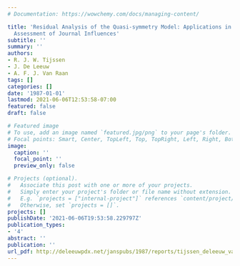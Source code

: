 ```yaml
---
# Documentation: https://wowchemy.com/docs/managing-content/

title: 'Residual Analysis of the Quasi-symmetry Model: Applications in Citation-Based
  Assessment of Journal Influences'
subtitle: ''
summary: ''
authors:
- R. J. W. Tijssen
- J. De Leeuw
- A. F. J. Van Raan
tags: []
categories: []
date: '1987-01-01'
lastmod: 2021-06-06T12:53:58-07:00
featured: false
draft: false

# Featured image
# To use, add an image named `featured.jpg/png` to your page's folder.
# Focal points: Smart, Center, TopLeft, Top, TopRight, Left, Right, BottomLeft, Bottom, BottomRight.
image:
  caption: ''
  focal_point: ''
  preview_only: false

# Projects (optional).
#   Associate this post with one or more of your projects.
#   Simply enter your project's folder or file name without extension.
#   E.g. `projects = ["internal-project"]` references `content/project/deep-learning/index.md`.
#   Otherwise, set `projects = []`.
projects: []
publishDate: '2021-06-06T19:53:58.229797Z'
publication_types:
- '4'
abstract: ''
publication: ''
url_pdf: http://deleeuwpdx.net/janspubs/1987/reports/tijssen_deleeuw_vanraan_R_87b.pdf
---
```

